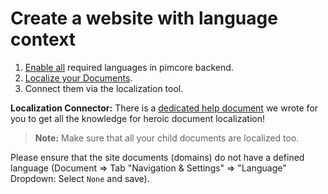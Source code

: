 # Create a website with language context

1. [Enable all](https://pimcore.com/docs/5.0.x/Multi_Language_i18n/index.html) required languages in pimcore backend.
2. [Localize your Documents](https://pimcore.com/docs/5.0.x/Multi_Language_i18n/Localize_your_Documents.html).
3. Connect them via the localization tool.

**Localization Connector:** There is a [dedicated help document](100_LocalizeDocuments.md) we wrote for you to get all the knowledge for heroic document localization!

> **Note:** Make sure that all your child documents are localized too.

Please ensure that the site documents (domains) do not have a defined language (Document => Tab "Navigation & Settings" => "Language" Dropdown: Select `None` and save). 